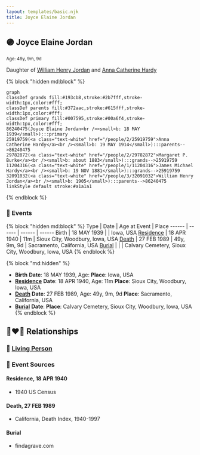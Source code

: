 ```yaml
---
layout: templates/basic.njk
title: Joyce Elaine Jordan
---
```

## 🟣 Joyce Elaine Jordan
<small>Age: 49y, 9m, 9d</small>

Daughter of [William Henry Jordan](/people/3/32091032) and [Anna Catherine Hardy](/people/2/25919759)

{% block "hidden md:block" %}
```mermaid
graph
classDef grands fill:#193cb8,stroke:#2b7fff,stroke-width:1px,color:#fff;
classDef parents fill:#372aac,stroke:#615fff,stroke-width:1px,color:#fff;
classDef primary fill:#007595,stroke:#00a6f4,stroke-width:1px,color:#fff;
86240475(Joyce Elaine Jordan<br /><small>b: 18 MAY 1939</small>):::primary
25919759(<a class="text-white" href="/people/2/25919759">Anna Catherine Hardy</a><br /><small>b: 19 MAY 1914</small>):::parents-->86240475
29782872(<a class="text-white" href="/people/2/29782872">Margaret P. Burke</a><br /><small>b: about 1883</small>):::grands-->25919759
11204316(<a class="text-white" href="/people/1/11204316">James Michael Hardy</a><br /><small>b: 19 NOV 1881</small>):::grands-->25919759
32091032(<a class="text-white" href="/people/3/32091032">William Henry Jordan</a><br /><small>b: 1905</small>):::parents-->86240475
linkStyle default stroke:#a1a1a1
```
{% endblock %}

### 📆 Events

{% block "hidden md:block" %}
Type | Date | Age at Event | Place
------ | ------ | ------ | ------
Birth | 18 MAY 1939 |  | Iowa, USA
[Residence](#event-event-0) | 18 APR 1940 | 11m | Sioux City, Woodbury, Iowa, USA
[Death](#event-event-4) | 27 FEB 1989 | 49y, 9m, 9d | Sacramento, California, USA
[Burial](#event-event-5) |  |  | Calvary Cemetery, Sioux City, Woodbury, Iowa, USA
{% endblock %}

{% block "md:hidden" %}
- **Birth**
**Date**: 18 MAY 1939, Age:
**Place**: Iowa, USA
- **[Residence](#event-event-0)**
**Date**: 18 APR 1940, Age: 11m
**Place**: Sioux City, Woodbury, Iowa, USA
- **[Death](#event-event-4)**
**Date**: 27 FEB 1989, Age: 49y, 9m, 9d
**Place**: Sacramento, California, USA
- **[Burial](#event-event-5)**
**Date**:
**Place**: Calvary Cemetery, Sioux City, Woodbury, Iowa, USA
{% endblock %}

## 👩‍❤️‍👨 Relationships

### 🔵 [Living Person](/people/2/24894772)

### 📰 Event Sources

#### <a id="event-event-0"></a> Residence, 18 APR 1940
* 1940 US Census

#### <a id="event-event-4"></a> Death, 27 FEB 1989
* California, Death Index, 1940-1997

#### <a id="event-event-5"></a> Burial
* findagrave.com
